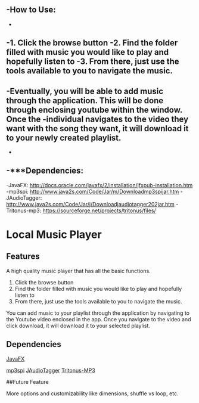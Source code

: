 -How to Use:
-
-
-1. Click the browse button
-2. Find the folder filled with music you would like to play and hopefully listen to
-3. From there, just use the tools available to you to navigate the music.
-
-Eventually, you will be able to add music through the application. This will be done through enclosing youtube within the window. Once the
-individual navigates to the video they want with the song they want, it will download it to your newly created playlist.
-
-
-***Dependencies:
-
-JavaFX: http://docs.oracle.com/javafx/2/installation/jfxpub-installation.htm
-mp3spi: http://www.java2s.com/Code/Jar/m/Downloadmp3spijar.htm
-JAudioTagger: http://www.java2s.com/Code/Jar/j/Downloadjaudiotagger202jar.htm
-Tritonus-mp3: https://sourceforge.net/projects/tritonus/files/

# Local Music Player

## Features

A high quality music player that has all the basic functions. 

1. Click the browse button
2. Find the folder filled with music you would like to play and hopefully listen to
3. From there, just use the tools available to you to navigate the music.

You can add music to your playlist through the application by navigating to the Youtube video enclosed in the app. Once you navigate
to the video and click download, it will download it to your selected playlist.

## Dependencies

[JavaFX](http://docs.oracle.com/javafx/2/installation/jfxpub-installation.htm)

[mp3spi](http://www.java2s.com/Code/Jar/m/Downloadmp3spijar.htm)
[JAudioTagger](http://www.java2s.com/Code/Jar/j/Downloadjaudiotagger202jar.htm)
[Tritonus-MP3](https://sourceforge.net/projects/tritonus/files/)

##Future Feature

More options and customizability like dimensions, shuffle vs loop, etc.
